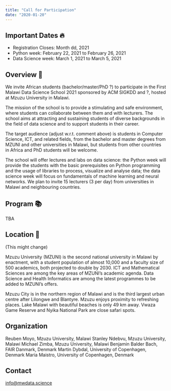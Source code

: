 ```yaml
---
title: "Call for Participation"
date: "2020-01-20"
---
```


## Important Dates 🔥

* Registration Closes: Month dd, 2021 
* Python week: February 22, 2021 to February 26, 2021
* Data Science week: March 1, 2021 to March 5, 2021

## Overview 🧐

We invite African students (bachelor/master/PhD ?) to participate in the First Malawi Data Science School 2021 sponsored by ACM SIGKDD and ?, hosted at Mzuzu University in Malawi.

The mission of the school is to provide a stimulating and safe environment, where students can collaborate between them and with lecturers. The school aims at attracting and sustaining students of diverse backgrounds in the field of data science and to support students in their career.

The target audience (adjust w.r.t. comment above) is students in Computer Science, ICT, and related fields, from the bachelor and master degrees from MZUNI and other universities in Malawi, but students from other countries in Africa and PhD students will be welcome.

The school will offer lectures and labs on data science: the Python week will provide the students with the basic prerequisites on Python programming and the usage of libraries to process, visualize and analyse data; the data science week will focus on fundamentals of machine learning and neural networks. We plan to invite 15 lecturers (3 per day) from universities in Malawi and neighbouring countries.

## Program 📚

TBA

## Location 🌈

(This might change)

Mzuzu University (MZUNI) is the second national university in Malawi by enactment, with a student population of almost 10,000 and a faculty size of 500 academics, both projected to double by 2030. ICT and Mathematical Sciences are among the key areas of MZUNI’s academic agenda. Data Science and Health Informatics are among the latest programmes to be added to MZUNI’s offers.

Mzuzu City is in the northern region of Malawi and is the third largest urban centre after Lilongwe and Blantyre. Mzuzu enjoys proximity to refreshing places. Lake Malawi with beautiful beaches is only 49 km away. Vwaza Game Reserve and Nyika National Park are close safari spots. 

## Organization

Reuben Moyo, Mzuzu University, Malawi
Stanley Ndebvu, Mzuzu University, Malawi
Michael Zimba, Mzuzu University, Malawi
Benjamin Balder Bach, FAIR Danmark, Denmark
Martin Dybdal, University of Copenhagen, Denmark
Maria Maistro, University of Copenhagen, Denmark

## Contact

info@mwdata.science

